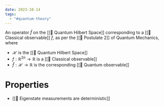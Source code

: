 ```yaml
---
date: 2023-10-14
tags:
  - "#quantum-theory"
---
```

An operator $\hat{f}$ on the [[📘 Quantum Hilbert Space]] corresponding to a [[📘 Classical observable]] $f$, as per the [[📕 Postulate 2]] of Quantum Mechanics, where
- $\mathscr{H}$ is the [[📘 Quantum Hilbert Space]]
- $f : \mathbb{R}^{2n} \rightarrow \mathbb{R}$ is a [[📘 Classical observable]]
- $\hat{f}: \mathscr{H} \rightarrow \mathbb{R}$ is the corresponding [[📘 Quantum observable]]

# Properties
- [[📗 Eigenstate measurements are deterministic]]